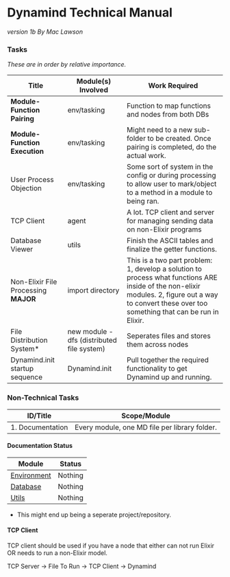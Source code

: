 # Dynamind Technical Manual
*version 1b*
*By Mac Lawson*

### Tasks

*These are in order by relative importance.*

| Title | Module(s) Involved | Work Required |
| --------------- | --------------- | --------------- |
| **Module-Function Pairing** | env/tasking | Function to map functions and nodes from both DBs |
| **Module-Function Execution** | env/tasking | Might need to a new sub-folder to be created. Once pairing is completed, do the actual work. |
| User Process Objection | env/tasking | Some sort of system in the config or during processing to allow user to mark/object to a method in a module to being ran. |
| TCP Client | agent | A lot. TCP client and server for managing sending data on non-Elixir programs |
| Database Viewer | utils | Finish the ASCII tables and finalize the getter functions. |
| Non-Elixir File Processing **MAJOR** | import directory | This is a two part problem: 1, develop a solution to process what functions ARE inside of the non-elixir modules. 2, figure out a way to convert these over too something that can be run in Elixir.  |
| File Distribution System* | new module - dfs (distributed file system) | Seperates files and stores them across nodes |
| Dynamind.init startup sequence | Dynamind.init | Pull together the required functionality to get Dynamind up and running. |


### Non-Technical Tasks
| ID/Title   | Scope/Module    |
|--------------- | --------------- |
| 1. Documentation   | Every module, one MD file per library folder.   |

#### Documentation Status

| Module | Status |
| -------------- | --------------- |
| [Environment](lib/environment) | Nothing |
| [Database](lib/db) | Nothing |
| [Utils](lib/utils) | Nothing |


* This might end up being a seperate project/repository.

#### TCP Client

TCP client should be used if you have a node that either can not run Elixir OR needs to run a non-Elixir model.

TCP Server -> File To Run -> TCP Client -> Dynamind



